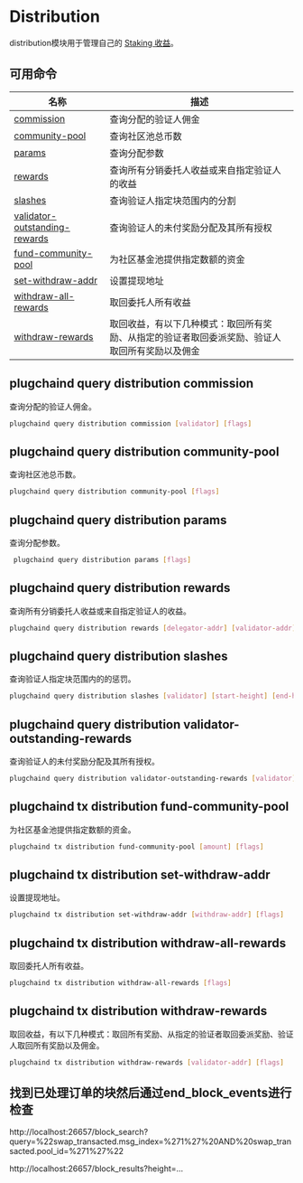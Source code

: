 # Distribution

distribution模块用于管理自己的 [Staking 收益](../concepts/general-concepts.md#staking-收益)。

## 可用命令

| 名称                                                                                    | 描述                                                                                           |
| --------------------------------------------------------------------------------------- | ---------------------------------------------------------------------------------------------- |
| [commission](#plugchaind-query-distribution-commission)                                       | 查询分配的验证人佣金                                                                           |
| [community-pool](#plugchaind-query-distribution-community-pool)                               | 查询社区池总币数                                                                               |
| [params](#plugchaind-query-distribution-params)                                               | 查询分配参数                                                                                   |
| [rewards](#plugchaind-query-distribution-rewards)                                             | 查询所有分销委托人收益或来自指定验证人的收益                                                   |
| [slashes](#plugchaind-query-distribution-slashes)                                             | 查询验证人指定块范围内的分割                                                                   |
| [validator-outstanding-rewards](#plugchaind-query-distribution-validator-outstanding-rewards) | 查询验证人的未付奖励分配及其所有授权                                                           |
| [fund-community-pool](#plugchaind-tx-distribution-fund-community-pool)                        | 为社区基金池提供指定数额的资金                                                                 |
| [set-withdraw-addr](#plugchaind-tx-distribution-set-withdraw-addr)                            | 设置提现地址                                                                                   |
| [withdraw-all-rewards](#plugchaind-tx-distribution-withdraw-all-rewards)                      | 取回委托人所有收益                                                                             |
| [withdraw-rewards](#plugchaind-tx-distribution-withdraw-rewards)                              | 取回收益，有以下几种模式：取回所有奖励、从指定的验证者取回委派奖励、验证人取回所有奖励以及佣金 |

## plugchaind query distribution commission

查询分配的验证人佣金。

```bash
plugchaind query distribution commission [validator] [flags]
```

## plugchaind query distribution community-pool

查询社区池总币数。

```bash
plugchaind query distribution community-pool [flags]
```

## plugchaind query distribution params

查询分配参数。

```bash
 plugchaind query distribution params [flags]
```

## plugchaind query distribution rewards

查询所有分销委托人收益或来自指定验证人的收益。

```bash
plugchaind query distribution rewards [delegator-addr] [validator-addr] [flags]
```

## plugchaind query distribution slashes

查询验证人指定块范围内的的惩罚。

```bash
plugchaind query distribution slashes [validator] [start-height] [end-height] [flags]
```

## plugchaind query distribution validator-outstanding-rewards

查询验证人的未付奖励分配及其所有授权。

```bash
plugchaind query distribution validator-outstanding-rewards [validator] [flags]
```

## plugchaind tx distribution fund-community-pool

为社区基金池提供指定数额的资金。

```bash
plugchaind tx distribution fund-community-pool [amount] [flags]
```

## plugchaind tx distribution set-withdraw-addr

设置提现地址。

```bash
plugchaind tx distribution set-withdraw-addr [withdraw-addr] [flags]
```

## plugchaind tx distribution withdraw-all-rewards

取回委托人所有收益。

```bash
plugchaind tx distribution withdraw-all-rewards [flags]
```

## plugchaind tx distribution withdraw-rewards

取回收益，有以下几种模式：取回所有奖励、从指定的验证者取回委派奖励、验证人取回所有奖励以及佣金。

```bash
plugchaind tx distribution withdraw-rewards [validator-addr] [flags]
```

## 找到已处理订单的块然后通过end_block_events进行检查

http://localhost:26657/block_search?query=%22swap_transacted.msg_index=%271%27%20AND%20swap_transacted.pool_id=%271%27%22

http://localhost:26657/block_results?height=...
